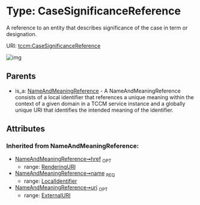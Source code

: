 
# Type: CaseSignificanceReference


A reference to an entity that describes significance of the case in term or designation.

URI: [tccm:CaseSignificanceReference](https://hotecosystem.org/tccm/CaseSignificanceReference)


![img](http://yuml.me/diagram/nofunky;dir:TB/class/[NameAndMeaningReference],[NameAndMeaningReference]^-[CaseSignificanceReference&#124;name(i):LocalIdentifier;uri(i):ExternalURI%20%3F;href(i):RenderingURI%20%3F])

## Parents

 *  is_a: [NameAndMeaningReference](NameAndMeaningReference.md) - A NameAndMeaningReference consists of a local identifier that references a unique meaning within the context of a given domain in a TCCM service instance and a globally unique URI that identifies the intended meaning of the identifier.

## Attributes


### Inherited from NameAndMeaningReference:

 * [NameAndMeaningReference➞href](NameAndMeaningReference_href.md)  <sub>OPT</sub>
    * range: [RenderingURI](types/RenderingURI.md)
 * [NameAndMeaningReference➞name](NameAndMeaningReference_name.md)  <sub>REQ</sub>
    * range: [LocalIdentifier](types/LocalIdentifier.md)
 * [NameAndMeaningReference➞uri](NameAndMeaningReference_uri.md)  <sub>OPT</sub>
    * range: [ExternalURI](types/ExternalURI.md)
